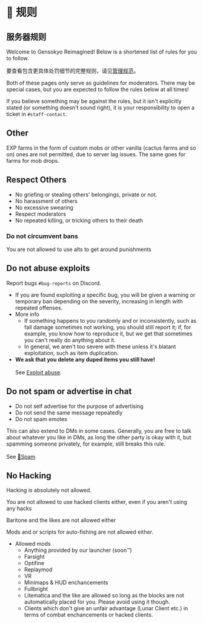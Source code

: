 # 📜 规则

## 服务器规则

Welcome to Gensokyo Reimagined! Below is a shortened list of rules for you to
follow.

要查看包含更具体处罚细节的完整规则，请见[管理规范](moderationdecisions.md)。

Both of these pages only serve as guidelines for moderators. There may be
special cases, but you are expected to follow the rules below at all times!

If you believe something may be against the rules, but it isn't explicitly
stated (or something doesn't sound right), it is your responsibility to open a
ticket in `#staff-contact`.

## Other

EXP farms in the form of custom mobs or other vanilla (cactus farms and so on)
ones are not permitted, due to server lag issues. The same goes for farms for
mob drops.

## Respect Others

* No griefing or stealing others’ belongings, private or not.
* No harassment of others
* No excessive swearing
* Respect moderators
* No repeated killing, or tricking others to their death

### Do not circumvent bans

You are not allowed to use alts to get around punishments

## Do not abuse exploits

Report bugs `#bug-reports` on Discord.

* If you are found exploiting a specific bug, you will be given a warning or
  temporary ban depending on the severity, increasing in length with repeated
  offenses.
* More info
  * If something happens to you randomly and or inconsistently, such as fall
    damage sometimes not working, you should still report it; if, for example,
    you know how to reproduce it, but we get that sometimes you can't really do
    anything about it.
  * In general, we aren't too severe with these unless it's blatant
    exploitation, such as item duplication.
* **We ask that you delete any duped items you still have!**\
  \
  See [Exploit abuse](exploitabuse.md).

## Do not spam or advertise in chat

* Do not self advertise for the purpose of advertising
* Do not send the same message repeatedly
* Do not spam emotes

This can also extend to DMs in some cases. Generally, you are free to talk about
whatever you like in DMs, as long the other party is okay with it, but spamming
someone privately, for example, still breaks this rule.\
\
See [📢Spam](spam.md)

## No Hacking

Hacking is absolutely not allowed.

You are not allowed to use hacked clients either, even if you aren't using any
hacks

Baritone and the likes are not allowed either

Mods and or scripts for auto-fishing are not allowed either.

* Allowed mods
  * Anything provided by our launcher (soon:tm:)
  * Farsight
  * Optifine
  * Replaymod
  * VR
  * Minimaps & HUD enchancements
  * Fullbright
  * Litematica and the like are allowed so long as the blocks are not
    automatically placed for you. Please avoid using it though.
  * Clients which don't give an unfair advantage (Lunar Client etc.) in terms of
    combat enchancements or hacked clients.
